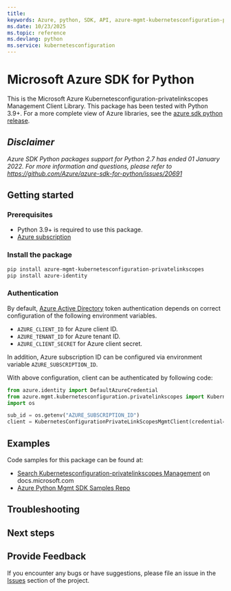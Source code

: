 ```yaml
---
title: 
keywords: Azure, python, SDK, API, azure-mgmt-kubernetesconfiguration-privatelinkscopes, kubernetesconfiguration
ms.date: 10/23/2025
ms.topic: reference
ms.devlang: python
ms.service: kubernetesconfiguration
---
```

# Microsoft Azure SDK for Python

This is the Microsoft Azure Kubernetesconfiguration-privatelinkscopes Management Client Library.
This package has been tested with Python 3.9+.
For a more complete view of Azure libraries, see the [azure sdk python release](https://aka.ms/azsdk/python/all).

## _Disclaimer_

_Azure SDK Python packages support for Python 2.7 has ended 01 January 2022. For more information and questions, please refer to https://github.com/Azure/azure-sdk-for-python/issues/20691_

## Getting started

### Prerequisites

- Python 3.9+ is required to use this package.
- [Azure subscription](https://azure.microsoft.com/free/)

### Install the package

```bash
pip install azure-mgmt-kubernetesconfiguration-privatelinkscopes
pip install azure-identity
```

### Authentication

By default, [Azure Active Directory](https://aka.ms/awps/aad) token authentication depends on correct configuration of the following environment variables.

- `AZURE_CLIENT_ID` for Azure client ID.
- `AZURE_TENANT_ID` for Azure tenant ID.
- `AZURE_CLIENT_SECRET` for Azure client secret.

In addition, Azure subscription ID can be configured via environment variable `AZURE_SUBSCRIPTION_ID`.

With above configuration, client can be authenticated by following code:

```python
from azure.identity import DefaultAzureCredential
from azure.mgmt.kubernetesconfiguration.privatelinkscopes import KubernetesConfigurationPrivateLinkScopesMgmtClient
import os

sub_id = os.getenv("AZURE_SUBSCRIPTION_ID")
client = KubernetesConfigurationPrivateLinkScopesMgmtClient(credential=DefaultAzureCredential(), subscription_id=sub_id)
```

## Examples

Code samples for this package can be found at:
- [Search Kubernetesconfiguration-privatelinkscopes Management](/samples/browse/?languages=python&term=Getting%20started%20-%20Managing&terms=Getting%20started%20-%20Managing) on docs.microsoft.com
- [Azure Python Mgmt SDK Samples Repo](https://aka.ms/azsdk/python/mgmt/samples)


## Troubleshooting

## Next steps

## Provide Feedback

If you encounter any bugs or have suggestions, please file an issue in the
[Issues](https://github.com/Azure/azure-sdk-for-python/issues)
section of the project. 


